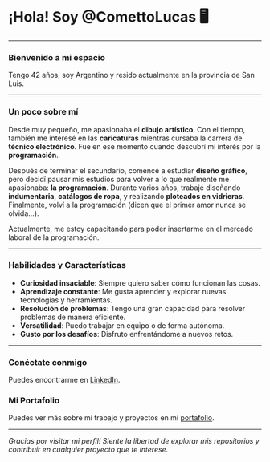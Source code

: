 # ¡Hola! Soy @ComettoLucas 🖥️

---

### Bienvenido a mi espacio

Tengo 42 años, soy Argentino y resido actualmente en la provincia de San Luis.

---

### Un poco sobre mí

Desde muy pequeño, me apasionaba el **dibujo artístico**. Con el tiempo, también me interesé en las **caricaturas** mientras cursaba la carrera de **técnico electrónico**. Fue en ese momento cuando descubrí mi interés por la **programación**.

Después de terminar el secundario, comencé a estudiar **diseño gráfico**, pero decidí pausar mis estudios para volver a lo que realmente me apasionaba: **la programación**. Durante varios años, trabajé diseñando **indumentaria**, **catálogos de ropa**, y realizando **ploteados en vidrieras**. Finalmente, volví a la programación (dicen que el primer amor nunca se olvida...).

Actualmente, me estoy capacitando para poder insertarme en el mercado laboral de la programación.

---

### Habilidades y Características

- **Curiosidad insaciable**: Siempre quiero saber cómo funcionan las cosas.
- **Aprendizaje constante**: Me gusta aprender y explorar nuevas tecnologías y herramientas.
- **Resolución de problemas**: Tengo una gran capacidad para resolver problemas de manera eficiente.
- **Versatilidad**: Puedo trabajar en equipo o de forma autónoma.
- **Gusto por los desafíos**: Disfruto enfrentándome a nuevos retos.

---

### Conéctate conmigo

Puedes encontrarme en [LinkedIn](https://www.linkedin.com/in/lucas-cometto-397b04293/).

### Mi Portafolio

Puedes ver más sobre mi trabajo y proyectos en mi [portafolio](https://comettolucas.github.io/Portfolio/).

---

*Gracias por visitar mi perfil! Siente la libertad de explorar mis repositorios y contribuir en cualquier proyecto que te interese.*
